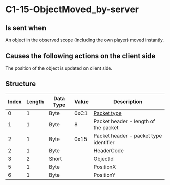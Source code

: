 # C1-15-ObjectMoved_by-server

## Is sent when

An object in the observed scope (including the own player) moved instantly.

## Causes the following actions on the client side

The position of the object is updated on client side.

## Structure

| Index | Length | Data Type | Value | Description |
|-------|--------|-----------|-------|-------------|
| 0 | 1 |   Byte   | 0xC1  | [Packet type](PacketTypes.md) |
| 1 | 1 |    Byte   |   8   | Packet header - length of the packet |
| 2 | 1 |    Byte   | 0x15  | Packet header - packet type identifier |
| 2 | 1 | Byte |  | HeaderCode |
| 3 | 2 | Short |  | ObjectId |
| 5 | 1 | Byte |  | PositionX |
| 6 | 1 | Byte |  | PositionY |